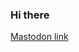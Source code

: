 ### Hi there 

<div>
<a rel="me" href="https://dotnet.social/@anthony_steele">Mastodon link</a>
</div
